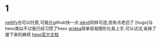 # 1

[netlify](https://app.netlify.com/)也可以托管,可能比github快一点
[jekyll](http://jekyllcn.com/)同样可选,但有点老旧了
[hugo]与hexo类似不过我已经习惯了hexo
[gridea](https://gridea.dev/)简单容易图形化易上手,可以试试,省掉了接下来的麻烦
[hexo官方文档](https://hexo.io/zh-cn/docs/)
